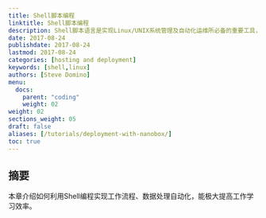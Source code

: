 ```yaml
---
title: Shell脚本编程
linktitle: Shell脚本编程
description: Shell脚本语言是实现Linux/UNIX系统管理及自动化运维所必备的重要工具，能够简化工作流程，将日常工作脚本化.
date: 2017-08-24
publishdate: 2017-08-24
lastmod: 2017-08-24
categories: [hosting and deployment]
keywords: [shell,linux]
authors: [Steve Domino]
menu:
  docs:
    parent: "coding"
    weight: 02
weight: 02
sections_weight: 05
draft: false
aliases: [/tutorials/deployment-with-nanobox/]
toc: true
---
```


## 摘要

本章介绍如何利用Shell编程实现工作流程、数据处理自动化，能极大提高工作学习效率。

